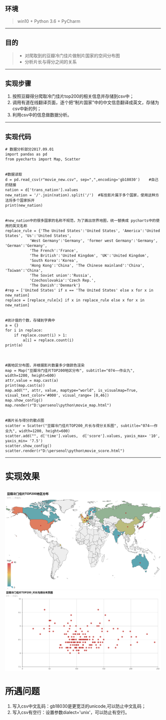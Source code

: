 ﻿## **环境**
> win10 + Python 3.6 + PyCharm

---
## **目的**
> * 对爬取到的豆瓣冷门佳片做制片国家的空间分布图
> * 分析片长与得分之间的关系

---
## **实现步骤**
1. 按照豆瓣得分爬取冷门佳片top200的相关信息并存储到csv中；
2. 调用有道在线翻译页面，逐个把“制片国家”中的中文信息翻译成英文，存储为csv中新的列；
3. 利用csv中的信息做数据分析。

---
## **实现代码**

    # 数据分析部分2017.09.01
    import pandas as pd
    from pyecharts import Map, Scatter
    
    
    #数据读取
    d = pd.read_csv(r"movie_new.csv", sep=",",encoding='gb18030')    #自己的链接
    nation = d['trans_nation'].values
    new_nation = '/'.join(nation).split('/')  #有些影片属于多个国家，使用这种方法将多个国家拆开
    print(new_nation)
    

    #new_nation中的很多国家的名称不规范，为了画出世界地图，统一替换成 pycharts中的使用的英文名称
    replace_rule = {'The United States':'United States', 'America':'United States', 'Us':'United States',
               'West Germany':'Germany', 'former west Germany':'Germany', 'German':'Germany',
               'The French':'France',
               'The British':'United Kingdom', 'UK':'United Kingdom',
               'South Korea':'Korea',
               'Hong Kong':'China', 'The Chinese mainland':'China', 'Taiwan':'China',
               'The Soviet union':'Russia',
               'Czechoslovakia':'Czech Rep.',
               'The Danish':'Denmark'}
    #rep = ['United States' if x == 'The United States' else x for x in new_nation]
    replace = [replace_rule[x] if x in replace_rule else x for x in new_nation]
    

    #统计值的个数，存储到字典中
    a = {}
    for i in replace:
        if replace.count(i) > 1:
            a[i] = replace.count(i)
    print(a)
    
    

    #画地区分布图，并根据影片数量多少做颜色渲染
    map = Map("豆瓣冷门佳片TOP200地区分布", subtitle="074——作业九", width=1200, height=600)
    attr,value = map.cast(a)
    print(map.cast(a))
    map.add("", attr, value, maptype="world", is_visualmap=True, visual_text_color='#000', visual_range= [0,46])
    map.show_config()
    map.render(r"D:\persenol\python\movie_map.html")
    

    #画片长与得分的散点图
    scatter = Scatter("豆瓣冷门佳片TOP200_片长与得分关系图", subtitle="074——作业九", width=1200, height=600)
    scatter.add("", d['time'].values,  d['score'].values, yaxis_max= '10', yaxis_min= '7.5')
    scatter.show_config()
    scatter.render(r"D:\persenol\python\movie_score.html")

---
# 实现效果
![豆瓣冷门佳片TOP200地区分布](1.png)
![豆瓣冷门佳片TOP200_片长与得分关系图](2.png)
---
# 所遇问题
1. 写入csv中文乱码：gb18030是更宽泛的unicode,可以防止中文乱码；
2. 写入csv有空行：设置参数dialect='unix'，可以防止有空行。





